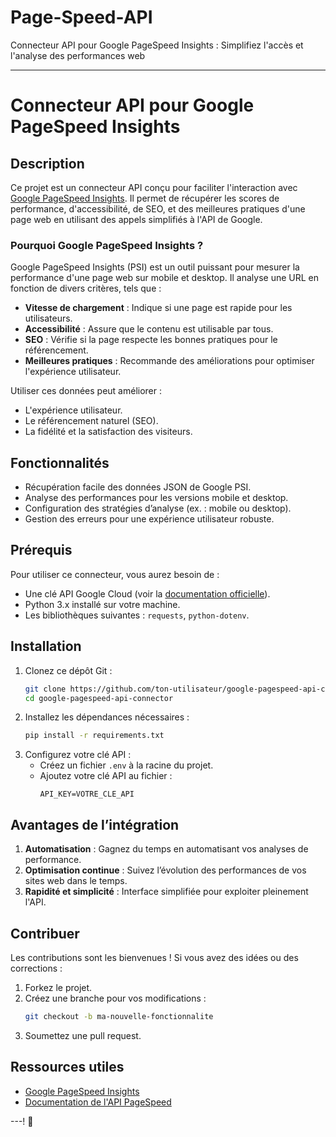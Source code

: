 # Page-Speed-API
Connecteur API pour Google PageSpeed Insights : Simplifiez l'accès et l'analyse des performances web

---

# Connecteur API pour Google PageSpeed Insights

## Description

Ce projet est un connecteur API conçu pour faciliter l'interaction avec [Google PageSpeed Insights](https://developers.google.com/speed/pagespeed/insights/). Il permet de récupérer les scores de performance, d'accessibilité, de SEO, et des meilleures pratiques d'une page web en utilisant des appels simplifiés à l'API de Google. 

### Pourquoi Google PageSpeed Insights ?

Google PageSpeed Insights (PSI) est un outil puissant pour mesurer la performance d'une page web sur mobile et desktop. Il analyse une URL en fonction de divers critères, tels que :
- **Vitesse de chargement** : Indique si une page est rapide pour les utilisateurs.
- **Accessibilité** : Assure que le contenu est utilisable par tous.
- **SEO** : Vérifie si la page respecte les bonnes pratiques pour le référencement.
- **Meilleures pratiques** : Recommande des améliorations pour optimiser l'expérience utilisateur.

Utiliser ces données peut améliorer :
- L'expérience utilisateur.
- Le référencement naturel (SEO).
- La fidélité et la satisfaction des visiteurs.

## Fonctionnalités

- Récupération facile des données JSON de Google PSI.
- Analyse des performances pour les versions mobile et desktop.
- Configuration des stratégies d’analyse (ex. : mobile ou desktop).
- Gestion des erreurs pour une expérience utilisateur robuste.

## Prérequis

Pour utiliser ce connecteur, vous aurez besoin de :
- Une clé API Google Cloud (voir la [documentation officielle](https://developers.google.com/speed/docs/insights/v5/get-started)).
- Python 3.x installé sur votre machine.
- Les bibliothèques suivantes : `requests`, `python-dotenv`.

## Installation

1. Clonez ce dépôt Git :
   ```bash
   git clone https://github.com/ton-utilisateur/google-pagespeed-api-connector.git
   cd google-pagespeed-api-connector
   ```
2. Installez les dépendances nécessaires :
   ```bash
   pip install -r requirements.txt
   ```
3. Configurez votre clé API :
   - Créez un fichier `.env` à la racine du projet.
   - Ajoutez votre clé API au fichier :
     ```
     API_KEY=VOTRE_CLE_API
     ```

## Avantages de l’intégration

1. **Automatisation** : Gagnez du temps en automatisant vos analyses de performance.
2. **Optimisation continue** : Suivez l’évolution des performances de vos sites web dans le temps.
3. **Rapidité et simplicité** : Interface simplifiée pour exploiter pleinement l'API.

## Contribuer

Les contributions sont les bienvenues ! Si vous avez des idées ou des corrections :
1. Forkez le projet.
2. Créez une branche pour vos modifications :
   ```bash
   git checkout -b ma-nouvelle-fonctionnalite
   ```
3. Soumettez une pull request.

## Ressources utiles

- [Google PageSpeed Insights](https://developers.google.com/speed/pagespeed/insights/)
- [Documentation de l'API PageSpeed](https://developers.google.com/speed/docs/insights/v5/get-started)

---! 🚀
